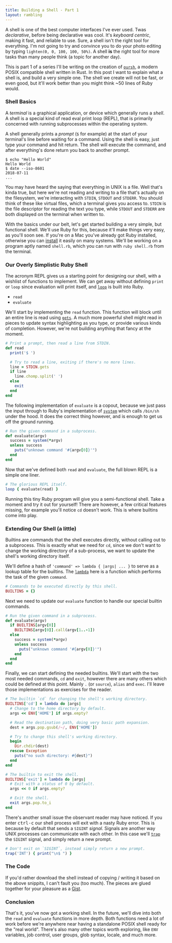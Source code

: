 ```yaml
---
title: Building a Shell - Part 1
layout: rambling
---
```


A shell is one of the best computer interfaces I've ever used.
Twas *declarative*, before being declarative was cool. It's
*keyboard centric*, making it fast, and reliable to use. Sure, a
shell isn't the right tool for everything. I'm not going to try
and convince you to do your photo editing by typing `lighten(0, 0,
100, 100, 50%)`. A shell **is** the right tool for more tasks than many
people think (a topic for another day).

This is part 1 of a series I'll be writing on the creation of [`oursh`][oursh],
a modern POSIX compatible shell written in Rust. In this post I want to explain
what a shell is, and build a very simple one.  The shell we create will not be
fast, or even good, but it'll work better than you might think ~50 lines of
Ruby would.

### Shell Basics

A *terminal* is a graphical application, or device which generally runs a
*shell*. A shell is a special kind of read eval print loop (REPL), that is
primarily concerned with running subprocesses within the operating system.

A shell generally prints a *prompt* (`$` for example) at the start of your
terminal's line before waiting for a command. Using the shell is easy, just
type your command and hit return. The shell will execute the command, and after
everything's done return you back to another prompt.

```
$ echo "Hello World"
Hello World
$ date --iso-8601
2018-07-11
...
```

You may have heard the saying that everything in UNIX is a file. Well that's
kinda true, but here we're not reading and writing to a file that's actually on
the filesystem, we're interacting with `STDIN`, `STDOUT` and `STDERR`. You
should think of these like virtual files, which a terminal gives you access to.
`STDIN` is the file descriptor for reading the text you type, while `STDOUT`
and `STDERR` are both displayed on the terminal when written to.

With the basics under our belt, let's get started building a very simple, but
functional shell. We'll use Ruby for this, because it'll make things very easy,
as you'll soon see. If you're on a Mac you've already got Ruby installed,
otherwise you can [install][install] it easily on many systems. We'll be
working on a program aptly named `shell.rb`, which you can run with `ruby
shell.rb` from the terminal.

### Our Overly Simplistic Ruby Shell

The acronym REPL gives us a starting point for designing our shell, with a
wishlist of functions to implement. We can get away without defining `print` or
`loop` since evaluation will print itself, and [`loop`][loop] is built into
Ruby.

- `read`
- `evaluate`

We'll start by implementing the `read` function. This function will block until
an entire line is read using [`gets`][gets]. A much more powerful shell might
read in pieces to update syntax highlighting as you type, or provide various
kinds of completion. However, we're not building anything that fancy at the
moment.

```rb
# Print a prompt, then read a line from STDIN.
def read
  print('$ ')

  # Try to read a line, exiting if there's no more lines.
  line = STDIN.gets
  if line
    line.chomp.split(' ')
  else
    exit
  end
end
```

The following implementation of `evaluate` is a copout, because we just pass
the input through to Ruby's implementation of [`system`][system] which calls
`/bin/sh` under the hood. It does the correct thing however, and is enough to
get us off the ground running.

```rb
# Run the given command in a subprocess.
def evaluate(argv)
  success = system(*argv)
  unless success
    puts("unknown command '#{argv[0]}'")
  end
end
```

Now that we've defined both `read` and `evaluate`, the full blown REPL is a
simple one liner.

```rb
# The glorious REPL itself.
loop { evaluate(read) }
```

Running this tiny Ruby program will give you a semi-functional shell. Take a
moment and try it out for yourself! There are however, a few critical features
missing, for example you'll notice `cd` doesn't work. This is where builtins
come into play.

### Extending Our Shell (a little)

Builtins are commands that the shell executes directly, without calling out
to a subprocess. This is exactly what we need for `cd`, since we don't want to
change the working directory of a sub-process, we want to update the shell's
working directory itself.

We'll define a hash of `'command' => lambda { |args| ... }` to serve as a
lookup table for the builtins. The [`lambda`][proc] here is a function which
performs the task of the given `command`.

```rb
# Commands to be executed directly by this shell.
BUILTINS = {}
```

Next we need to update our `evaluate` function to handle our special builtin
commands.

```rb
# Run the given command in a subprocess.
def evaluate(argv)
  if BUILTINS[argv[0]]
    BUILTINS[argv[0]].call(argv[1..-1])
  else
    success = system(*argv)
    unless success
      puts("unknown command '#{argv[0]}'")
    end
  end
end
```

Finally, we can start defining the needed builtins. We'll start with the two
most needed commands, `cd` and `exit`, however there are many others which
could be defined at this point. Mainly `.` (or `source`), `alias` and `exec`.
I'll leave those implementations as exercises for the reader.

```rb
# The builtin `cd` for changing the shell's working directory.
BUILTINS['cd'] = lambda do |args|
  # Change to the home directory by default.
  args << ENV['HOME'] if args.empty?

  # Read the destination path, doing very basic path expansion.
  dest = args.pop.gsub(/~/, ENV['HOME'])

  # Try to change this shell's working directory.
  begin
    Dir.chdir(dest)
  rescue Exception
    puts("no such directory: #{dest}")
  end
end
```

```rb
# The builtin to exit the shell.
BUILTINS['exit'] = lambda do |args|
  # Exit with a status of 0 by default.
  args << 0 if args.empty?

  # Exit the shell.
  exit args.pop.to_i
end
```

There's another small issue the observant reader may have noticed. If you enter
<kbd>ctrl-c</kbd> our shell process will exit with a nasty Ruby error. This is
because by default that sends a `SIGINT` *signal*. Signals are another way UNIX
processes can communicate with each other. In this case we'll [`trap`][trap]
the `SIGINT` signal, and simply return a new prompt.

```rb
# Don't exit on `SIGINT`, instead simply return a new prompt.
trap('INT') { print("\n$ ") }
```

### The Code

If you'd rather download the shell instead of copying / writing it based on the
above snippits, I can't fault you (too much). The pieces are glued together
for your pleasure as a
[Gist](https://gist.github.com/nixpulvis/59d4f60db401f4b3fba6d6781063c7f5).

### Conclusion

That's it, you've now got a working shell. In the future, we'll dive into both
the `read` and `evaluate` functions in more depth. Both functions need a lot
of work before we're anywhere near having a standalone POSIX shell ready for
the "real world". There's also many other topics worth exploring, like `ENV`
variables, job control, user groups, glob syntax, locale, and much more.

[oursh]:   https://nixpulvis.com/oursh/oursh
[install]: https://www.ruby-lang.org/en/documentation/installation/
[loop]:    https://ruby-doc.org/core-2.2.0/Kernel.html#method-i-loop
[gets]:    https://ruby-doc.org/core-2.2.0/Kernel.html#method-i-gets
[system]:  https://ruby-doc.org/core-2.2.0/Kernel.html#method-i-system
[proc]:    https://ruby-doc.org/core-2.2.0/Proc.html
[trap]:    https://ruby-doc.org/core-2.2.0/Kernel.html#method-i-trap
